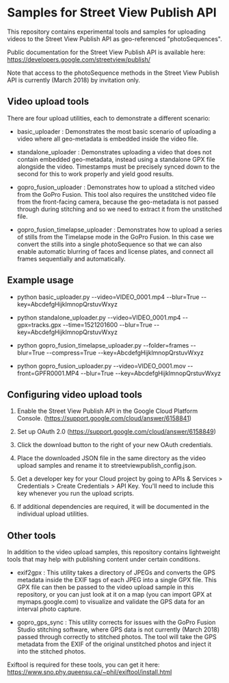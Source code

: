 # Samples for Street View Publish API

This repository contains experimental tools and samples for uploading videos
to the Street View Publish API as geo-referenced "photoSequences".

Public documentation for the Street View Publish API is available here:
https://developers.google.com/streetview/publish/

Note that access to the photoSequence methods in the Street View Publish API
is currently (March 2018) by invitation only.

## Video upload tools

There are four upload utilities, each to demonstrate a different scenario:

* basic_uploader : Demonstrates the most basic scenario of uploading a
video where all geo-metadata is embedded inside the video file.

* standalone_uploader : Demonstrates uploading a video that does not
contain embedded geo-metadata, instead using a standalone GPX file
alongside the video.  Timestamps must be precisely synced down to the second
for this to work properly and yield good results.

* gopro_fusion_uploader : Demonstrates how to upload a stitched video from
the GoPro Fusion.  This tool also requires the unstitched video file from
the front-facing camera, because the geo-metadata is not passed through
during stitching and so we need to extract it from the unstitched file.

* gopro_fusion_timelapse_uploader : Demonstrates how to upload a series
of stills from the Timelapse mode in the GoPro Fusion.  In this case
we convert the stills into a single photoSequence so that we can also
enable automatic blurring of faces and license plates, and connect
all frames sequentially and automatically.

## Example usage

* python basic_uploader.py --video=VIDEO_0001.mp4 --blur=True --key=AbcdefgHijklmnopQrstuvWxyz

* python standalone_uploader.py --video=VIDEO_0001.mp4 --gpx=tracks.gpx --time=1521201600 --blur=True --key=AbcdefgHijklmnopQrstuvWxyz

* python gopro_fusion_timelapse_uploader.py --folder=frames --blur=True --compress=True --key=AbcdefgHijklmnopQrstuvWxyz

* python gopro_fusion_uploader.py --video=VIDEO_0001.mov --front=GPFR0001.MP4 --blur=True --key=AbcdefgHijklmnopQrstuvWxyz


## Configuring video upload tools

1. Enable the Street View Publish API in the Google Cloud Platform Console.
(https://support.google.com/cloud/answer/6158841)

1. Set up OAuth 2.0 (https://support.google.com/cloud/answer/6158849)

1. Click the download button to the right of your new OAuth credentials.

1. Place the downloaded JSON file in the same directory as the video upload
samples and rename it to streetviewpublish_config.json. 

1. Get a developer key for your Cloud project by going to 
APIs & Services > Credentials > Create Credentials > API Key. 
You'll need to include this key whenever you run the upload scripts.

1. If additional dependencies are required, it will be documented in the
individual upload utilities.


## Other tools

In addition to the video upload samples, this repository contains lightweight
tools that may help with publishing content under certain conditions.

* exif2gpx : This utility takes a directory of JPEGs and converts the GPS
metadata inside the EXIF tags of each JPEG into a single GPX file.  This GPX
file can then be passed to the video upload sample in this repository, or 
you can just look at it on a map (you can import GPX at mymaps.google.com) to
visualize and validate the GPS data for an interval photo capture.

* gopro_gps_sync : This utility corrects for issues with the GoPro Fusion
Studio stitching software, where GPS data is not currently (March 2018) passed
through correctly to stitched photos.  The tool will take the GPS metadata
from the EXIF of the original unstitched photos and inject it into the
stitched photos. 


Exiftool is required for these tools, you can get it here: 
https://www.sno.phy.queensu.ca/~phil/exiftool/install.html
